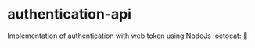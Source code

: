 # authentication-api
Implementation of authentication with web token using NodeJs :octocat: :hammer:
